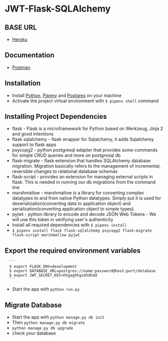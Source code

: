 # JWT-Flask-SQLAlchemy
## BASE URL
  - [Heroku](https://freecoba.herokuapp.com/)
## Documentation
  - [Postman](https://documenter.getpostman.com/view/6149286/SW14VxYd) 
  
## Installation
  - Install [Python](https://www.python.org/downloads/), [Pipenv](https://docs.pipenv.org/) and [Postgres](https://www.postgresql.org/) on your machine
  - Activate the project virtual environment with `$ pipenv shell` command
## Installing Project Dependencies
  - flask - Flask is a microframework for Python based on Werkzeug, Jinja 2 and good intentions
  - flask sqlalchemy - flask wrapper for Sqlalchemy, it adds Sqlalchemy support to flask apps
  - psycopg2 - python postgresql adapter that provides some commands for simple CRUD queries and more on postgresql db
  - flask-migrate - flask extension that handles SQLAlchemy database migration. Migration basically refers to the management of incremental, reversible changes to relational database schemas
  - flask-script - provides an extension for managing external scripts in flask. This is needed in running our db migrations from the command line
  - marshmallow - marshmallow is a library for converting complex datatypes to and from native Python datatypes. Simply put it is used for deserialization(converting data to application object) and serialization(converting application object to simple types).
  - pyjwt - python library to encode and decode JSON Web Tokens - We will use this token in verifying user's authenticity
  - Install all required dependencies with `$ pipenv install`
  - `$ pipenv install flask flask-sqlalchemy psycopg2 flask-migrate flask-script marshmallow pyjwt`

## Export the required environment variables
      ```
      $ export FLASK_ENV=development
      $ export DATABASE_URL=postgres://name:password@host:port/database
      $ export JWT_SECRET_KEY=hhgaghhgsdhdhdd
      ```
  - Start the app with `python run.py`
  
## Migrate Database
  - Start the app with `python manage.py db init`
  - Then `python manage.py db migrate`
  - `python manage.py db upgrade`
  - check your database 
